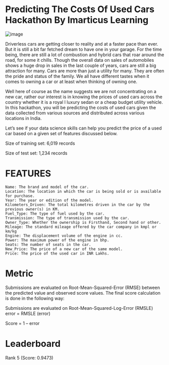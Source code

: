 # Predicting The Costs Of Used Cars Hackathon By Imarticus Learning

![image](https://user-images.githubusercontent.com/37707687/61587289-09919480-aba5-11e9-9b79-015a310f40b9.png)

Driverless cars are getting closer to reality and at a faster pace than ever. But it is still a bit far fetched dream to have one in your garage. For the time being, there are still a lot of combustion and hybrid cars that roar around the road, for some it chills. Though the overall data on sales of automobiles shows a huge drop in sales in the last couple of years, cars are still a big attraction for many. Cars are more than just a utility for many. They are often the pride and status of the family. We all have different tastes when it comes to owning a car or at least when thinking of owning one.

Well here of course as the name suggests we are not concentrating on a new car, rather our interest is in knowing the prices of used cars across the country whether it is a royal l luxury sedan or a cheap budget utility vehicle. In this hackathon, you will be predicting the costs of used cars given the data collected from various sources and distributed across various locations in India.

Let’s see if your data science skills can help you predict the price of a used car based on a given set of features discussed below.

Size of training set: 6,019 records

Size of test set: 1,234 records

# FEATURES
    Name: The brand and model of the car.
    Location: The location in which the car is being sold or is available for purchase.
    Year: The year or edition of the model.
    Kilometers_Driven: The total kilometres driven in the car by the previous owner(s) in KM.
    Fuel_Type: The type of fuel used by the car.
    Transmission: The type of transmission used by the car.
    Owner_Type: Whether the ownership is Firsthand, Second hand or other.
    Mileage: The standard mileage offered by the car company in kmpl or km/kg
    Engine: The displacement volume of the engine in cc.
    Power: The maximum power of the engine in bhp.
    Seats: The number of seats in the car.
    New_Price: The price of a new car of the same model.
    Price: The price of the used car in INR Lakhs.

# Metric
Submissions are evaluated on Root-Mean-Squared-Error (RMSE) between the predicted value and observed score values. The final score calculation is done in the following way:

Submissions are evaluated on Root-Mean-Squared-Log-Error (RMSLE) error = RMSLE (error)

Score = 1 – error

# Leaderboard
Rank 5 (Score: 0.9473)
